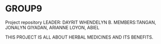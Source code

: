 # GROUP9
Project repository
LEADER: DAYRIT WHENDELYN B.
MEMBERS:TANGAN, JONALYN
        GIYADAN, ARIANNE
        LOYON, ABIEL

THIS PROJECT IS ALL ABOUT HERBAL MEDICINES AND ITS BENEFITS.

